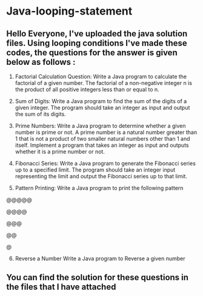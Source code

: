 # Java-looping-statement

## Hello Everyone, I've uploaded the java solution files. Using looping conditions I've made these codes, the questions for the answer is given below as follows :

1) Factorial Calculation Question:
Write a Java program to calculate the factorial of a given number. The factorial of a non-negative integer n is the product of all positive integers less than or equal to n.

2) Sum of Digits:
Write a Java program to find the sum of the digits of a given integer. The program should take an integer as input and output the sum of its digits.

3) Prime Numbers:
Write a Java program to determine whether a given number is prime or not. A prime number is a natural number greater than 1 that is not a product of two smaller natural numbers other than 1 and itself. Implement a program that takes an integer as input and outputs whether it is a prime number or not.

4) Fibonacci Series:
Write a Java program to generate the Fibonacci series up to a specified limit. The program should take an integer input representing the limit and output the Fibonacci series up to that limit.

5) Pattern Printing:
Write a Java program to print the following pattern 

@@@@@

@@@@

@@@

@@

@

6) Reverse a Number
Write a Java program to Reverse a given number

## You can find the solution for these questions in the files that I have attached
